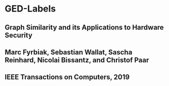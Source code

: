 # GED-Labels
## Graph Similarity and its Applications to Hardware Security
## Marc Fyrbiak, Sebastian Wallat, Sascha Reinhard, Nicolai Bissantz, and Christof Paar
## IEEE Transactions on Computers, 2019
